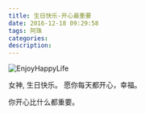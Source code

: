 ```yaml
---
title: 生日快乐-开心最重要
date: 2016-12-18 09:29:58
tags: 阿珠
categories:
description:
---
```


![EnjoyHappyLife](/images/EnjoyHappyLife.jpeg)

女神, 生日快乐。
愿你每天都开心，幸福。

你开心比什么都重要。
